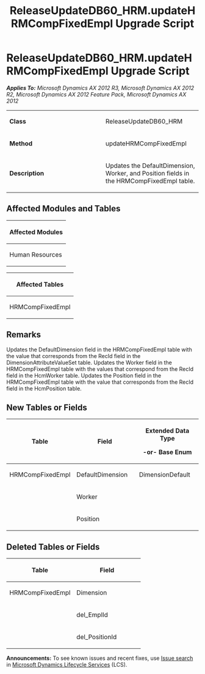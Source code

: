 ﻿---
title: ReleaseUpdateDB60_HRM.updateHRMCompFixedEmpl Upgrade Script
TOCTitle: ReleaseUpdateDB60_HRM.updateHRMCompFixedEmpl Upgrade Script
ms:assetid: 305f9e3f-f423-b3f7-cc86-db302d82c695
ms:mtpsurl: https://msdn.microsoft.com/en-us/library/JJ736059(v=AX.60)
ms:contentKeyID: 49707474
ms.date: 05/18/2015
mtps_version: v=AX.60
---

# ReleaseUpdateDB60\_HRM.updateHRMCompFixedEmpl Upgrade Script 


_**Applies To:** Microsoft Dynamics AX 2012 R3, Microsoft Dynamics AX 2012 R2, Microsoft Dynamics AX 2012 Feature Pack, Microsoft Dynamics AX 2012_

<table>
<colgroup>
<col style="width: 50%" />
<col style="width: 50%" />
</colgroup>
<tbody>
<tr class="odd">
<td><p><strong>Class</strong></p></td>
<td><p>ReleaseUpdateDB60_HRM</p></td>
</tr>
<tr class="even">
<td><p><strong>Method</strong></p></td>
<td><p>updateHRMCompFixedEmpl</p></td>
</tr>
<tr class="odd">
<td><p><strong>Description</strong></p></td>
<td><p>Updates the DefaultDimension, Worker, and Position fields in the HRMCompFixedEmpl table.</p></td>
</tr>
</tbody>
</table>


## Affected Modules and Tables

<table>
<colgroup>
<col style="width: 100%" />
</colgroup>
<thead>
<tr class="header">
<th><p>Affected Modules</p></th>
</tr>
</thead>
<tbody>
<tr class="odd">
<td><p>Human Resources</p></td>
</tr>
</tbody>
</table>


<table>
<colgroup>
<col style="width: 100%" />
</colgroup>
<thead>
<tr class="header">
<th><p>Affected Tables</p></th>
</tr>
</thead>
<tbody>
<tr class="odd">
<td><p>HRMCompFixedEmpl</p></td>
</tr>
</tbody>
</table>


## Remarks

Updates the DefaultDimension field in the HRMCompFixedEmpl table with the value that corresponds from the RecId field in the DimensionAttributeValueSet table. Updates the Worker field in the HRMCompFixedEmpl table with the values that correspond from the RecId field in the HcmWorker table. Updates the Position field in the HRMCompFixedEmpl table with the value that corresponds from the RecId field in the HcmPosition table.

## New Tables or Fields

<table>
<colgroup>
<col style="width: 33%" />
<col style="width: 33%" />
<col style="width: 33%" />
</colgroup>
<thead>
<tr class="header">
<th><p>Table</p></th>
<th><p>Field</p></th>
<th><p>Extended Data Type</p>
<p>-or- Base Enum</p></th>
</tr>
</thead>
<tbody>
<tr class="odd">
<td><p>HRMCompFixedEmpl</p></td>
<td><p>DefaultDimension</p></td>
<td><p>DimensionDefault</p></td>
</tr>
<tr class="even">
<td><p></p></td>
<td><p>Worker</p></td>
<td><p></p></td>
</tr>
<tr class="odd">
<td><p></p></td>
<td><p>Position</p></td>
<td><p></p></td>
</tr>
</tbody>
</table>


## Deleted Tables or Fields

<table>
<colgroup>
<col style="width: 50%" />
<col style="width: 50%" />
</colgroup>
<thead>
<tr class="header">
<th><p>Table</p></th>
<th><p>Field</p></th>
</tr>
</thead>
<tbody>
<tr class="odd">
<td><p>HRMCompFixedEmpl</p></td>
<td><p>Dimension</p></td>
</tr>
<tr class="even">
<td><p></p></td>
<td><p>del_EmplId</p></td>
</tr>
<tr class="odd">
<td><p></p></td>
<td><p>del_PositionId</p></td>
</tr>
</tbody>
</table>

  
**Announcements:** To see known issues and recent fixes, use [Issue search](http://go.microsoft.com/fwlink/?linkid=389258) in [Microsoft Dynamics Lifecycle Services](http://go.microsoft.com/fwlink/?linkid=306505) (LCS).

